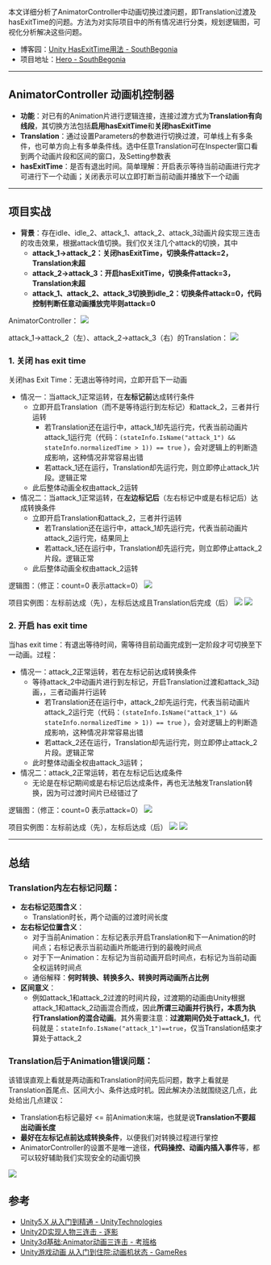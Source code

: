 本文详细分析了AnimatorController中动画切换过渡问题，即Translation过渡及hasExitTime的问题。方法为对实际项目中的所有情况进行分类，规划逻辑图，可视化分析解决这些问题。
- 博客园：[Unity HasExitTime用法 - SouthBegonia](https://www.cnblogs.com/SouthBegonia/p/11748429.html)
- 项目地址：[Hero - SouthBegonia](https://github.com/SouthBegonia/UnityWorld/tree/master/Hero)

---------

## AnimatorController 动画机控制器
- **功能**：对已有的Animation片进行逻辑连接，连接过渡方式为**Translation有向线段**，其切换方法包括**启用hasExitTime**和**关闭hasExitTime**
- **Translation**：通过设置Parameters的参数进行切换过渡，可单线上有多条件，也可单方向上有多单条件线。选中任意Translation可在Inspecter窗口看到两个动画片段和区间的窗口，及Setting参数表
- **hasExitTime**：是否有退出时间。简单理解：开启表示等待当前动画进行完才可进行下一个动画；关闭表示可以立即打断当前动画并播放下一个动画

----------------

## 项目实战
- **背景**：存在idle、idle_2、attack_1、attack_2、attack_3动画片段实现三连击的攻击效果，根据attack值切换。我们仅关注几个attack的切换，其中
	- **attack_1->attack_2：关闭hasExitTime，切换条件attack=2，Translation未超**
	- **attack_2->attack_3：开启hasExitTime，切换条件attack=3，Translation未超**
    - **attack_1、attack_2、attack_3切换到idle_2：切换条件attack=0，代码控制判断任意动画播放完毕则attack=0**

AnimatorController：
![](https://img2018.cnblogs.com/blog/1688704/201910/1688704-20191027180036461-786016180.png)

attack_1->attack_2（左）、attack_2->attack_3（右）的Translation：
![](https://img2018.cnblogs.com/blog/1688704/201910/1688704-20191027182108495-1054387769.png)


### 1. 关闭 has exit time

关闭has Exit Time：无退出等待时间，立即开启下一动画
- 情况一：当attack_1正常运转，在**左标记前**达成转行条件
	- 立即开启Translation（而不是等待运行到左标记）和attack_2，三者并行运转
		- 若Translation还在运行中，attack_1却先运行完，代表当前动画片attack_1运行完（代码：`(stateInfo.IsName("attack_1") && stateInfo.normalizedTime > 1)) == true` ），会对逻辑上的判断造成影响，这种情况非常容易出错
		- 若attack_1还在运行，Translation却先运行完，则立即停止attack_1片段。逻辑正常
	- 此后整体动画全权由attack_2运转
- 情况二：当attack_1正常运转，在**左边标记后**（左右标记中或是右标记后）达成转换条件
	- 立即开启Translation和attack_2，三者并行运转
		- 若Translation还在运行中，attack_1却先运行完，代表当前动画片attack_2运行完，结果同上
		- 若attack_1还在运行中，Translation却先运行完，则立即停止attack_2片段。逻辑正常
	- 此后整体动画全权由attack_2运转

逻辑图：（修正：count=0 表示attack=0）
![](https://img2018.cnblogs.com/blog/1688704/201910/1688704-20191027180154319-163912164.png)

项目实例图：左标前达成（先），左标后达成且Translation后完成（后）
![](https://img2018.cnblogs.com/blog/1688704/201910/1688704-20191027180312554-640103723.gif)
![](https://img2018.cnblogs.com/blog/1688704/201910/1688704-20191027180316681-1151924338.gif)


### 2. 开启 has exit time

当has exit time：有退出等待时间，需等待目前动画完成到一定阶段才可切换至下一动画。过程：
- 情况一：attack_2正常运转，若在左标记前达成转换条件
	- 等待attack_2中动画片进行到左标记，开启Translation过渡和attack_3动画，，三者动画并行运转
		- 若Translation还在运行中，attack_2却先运行完，代表当前动画片attack_2运行完（代码：`(stateInfo.IsName("attack_1") && stateInfo.normalizedTime > 1)) == true` ），会对逻辑上的判断造成影响，这种情况非常容易出错
		- 若attack_2还在运行，Translation却先运行完，则立即停止attack_2片段。逻辑正常
	- 此时整体动画全权由attack_3运转；
- 情况二：attack_2正常运转，若在左标记后达成条件
	- 无论是在标记期间或是右标记后达成条件，再也无法触发Translation转换，因为可过渡时间片已经错过了

逻辑图：（修正：count=0 表示attack=0）
![](https://img2018.cnblogs.com/blog/1688704/201910/1688704-20191027180337291-1432920725.png)

项目实例图：左标前达成（先），左标后达成（后）
![](https://img2018.cnblogs.com/blog/1688704/201910/1688704-20191027180720415-724195617.gif)
![](https://img2018.cnblogs.com/blog/1688704/201910/1688704-20191027180753152-653391457.gif)

----------------
## 总结

### Translation内左右标记问题：
- **左右标记范围含义**：
	- Translation时长，两个动画的过渡时间长度
- **左右标记位置含义**：
	- 对于当前Animation：左标记表示开启Translation和下一Animation的时间点；右标记表示当前动画片所能进行到的最晚时间点
	- 对于下一Animation：左标记为当前动画开启时间点，右标记为当前动画全权运转时间点
	- 通俗解释：**何时转换、转换多久、转换时两动画所占比例**
- **区间意义**：
	- 例如attack_1和attack_2过渡的时间片段，过渡期的动画由Unity根据attack_1和attack_2动画混合而成，因此**所谓三动画并行执行，本质为执行Translation的混合动画**。其外需要注意：**过渡期间仍处于attack_1**，代码就是：`stateInfo.IsName("attack_1")==true`，仅当Translation结束才算处于attack_2

### Translation后于Animation错误问题：
该错误直观上看就是两动画和Translation时间先后问题，数字上看就是Translation首尾点、区间大小、条件达成时机。因此解决办法就围绕这几点，此处给出几点建议：
- Translation右标记最好 <= 前Animation末端，也就是说**Translation不要超出动画长度**
- **最好在左标记点前达成转换条件**，以便我们对转换过程进行掌控
- AnimatorController的设置不是唯一途径，**代码操控、动画内插入事件**等，都可以较好辅助我们实现安全的动画切换

![](https://img2018.cnblogs.com/blog/1688704/201910/1688704-20191027180829999-734068984.png)


## 参考
- [Unity5.X 从入门到精通 - UnityTechnologies]()
- [Unity2D实现人物三连击 - 逐影](https://www.cnblogs.com/undefined000/p/unity2D-combo-attack.html)
- [Unity3d基础:Animator动画三连击 - 考班格](https://blog.csdn.net/QQhelphelp/article/details/89517362)
- [Unity游戏动画 从入门到住院:动画机状态 - GameRes](https://www.gameres.com/680484.html)